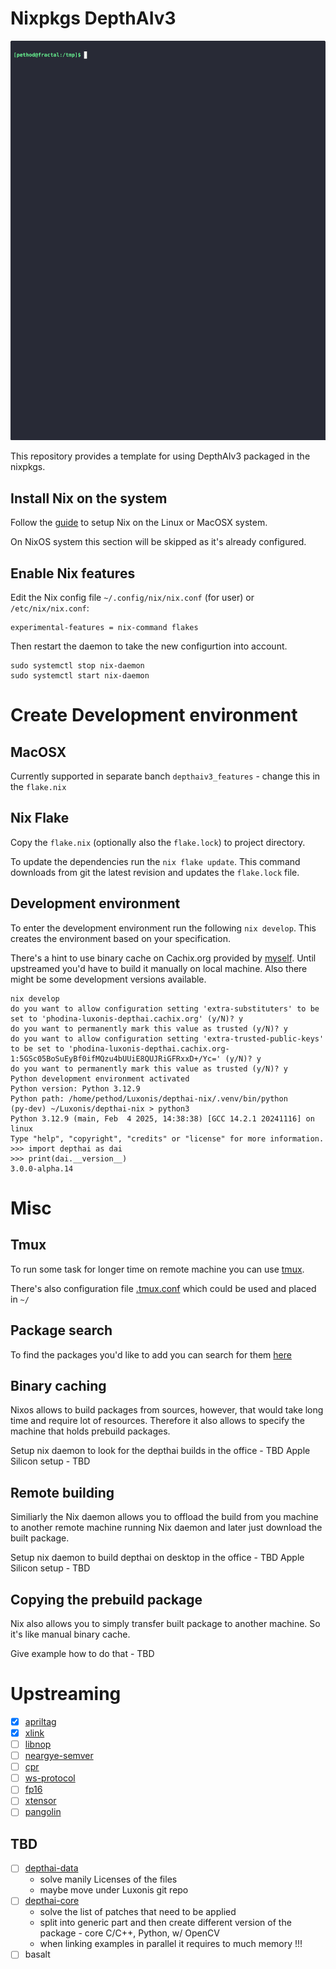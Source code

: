 # Nixpkgs DepthAIv3 

![depthaiv3-nixpkgs](data/depthai-nix.gif)

This repository provides a template for using DepthAIv3 packaged in the nixpkgs.

## Install Nix on the system

Follow the [guide](https://nixos.org/download/) to setup Nix on the Linux or MacOSX system.

On NixOS system this section will be skipped as it's already configured.

## Enable Nix features

Edit the Nix config file `~/.config/nix/nix.conf` (for user) or `/etc/nix/nix.conf`:
```
experimental-features = nix-command flakes
```

Then restart the daemon to take the new configurtion into account.
```
sudo systemctl stop nix-daemon
sudo systemctl start nix-daemon
```

# Create Development environment
## MacOSX
Currently supported in separate banch `depthaiv3_features` - change this in the `flake.nix`

## Nix Flake

Copy the `flake.nix` (optionally also the `flake.lock`) to project directory.

To update the dependencies run the `nix flake update`. This command downloads from git the latest revision and updates the `flake.lock` file.

## Development environment

To enter the development environment run the following `nix develop`. This creates the environment based on your specification.

There's a hint to use binary cache on Cachix.org provided by [myself](https://github.com/phodina). Until upstreamed you'd have to build it manually on local machine. Also there might be some development versions available.

```
nix develop
do you want to allow configuration setting 'extra-substituters' to be set to 'phodina-luxonis-depthai.cachix.org' (y/N)? y
do you want to permanently mark this value as trusted (y/N)? y
do you want to allow configuration setting 'extra-trusted-public-keys' to be set to 'phodina-luxonis-depthai.cachix.org-1:5GSc05BoSuEyBf0ifMQzu4bUUiE8QUJRiGFRxxD+/Yc=' (y/N)? y
do you want to permanently mark this value as trusted (y/N)? y
Python development environment activated
Python version: Python 3.12.9
Python path: /home/pethod/Luxonis/depthai-nix/.venv/bin/python
(py-dev) ~/Luxonis/depthai-nix > python3
Python 3.12.9 (main, Feb  4 2025, 14:38:38) [GCC 14.2.1 20241116] on linux
Type "help", "copyright", "credits" or "license" for more information.
>>> import depthai as dai
>>> print(dai.__version__)
3.0.0-alpha.14
```

# Misc
## Tmux
To run some task for longer time on remote machine you can use [tmux](https://github.com/tmux/tmux/wiki/Getting-Started).

There's also configuration file [.tmux.conf](./.tmux.conf) which could be used and placed in `~/`

## Package search

To find the packages you'd like to add you can search for them [here](https://search.nixos.org/packages)

## Binary caching

Nixos allows to build packages from sources, however, that would take long time and require lot of resources. Therefore it also allows to specify the machine that holds prebuild packages.

Setup nix daemon to look for the depthai builds in the office - TBD
Apple Silicon setup - TBD

## Remote building

Similiarly the Nix daemon allows you to offload the build from you machine to another remote machine running Nix daemon and later just download the built package.

Setup nix daemon to build depthai on desktop in the office - TBD
Apple Silicon setup - TBD

## Copying the prebuild package

Nix also allows you to simply transfer built package to another machine. So it's like manual binary cache.

Give example how to do that - TBD

# Upstreaming
- [x] [apriltag](https://github.com/NixOS/nixpkgs/pull/392308)
- [x] [xlink](https://github.com/NixOS/nixpkgs/pull/392352)
- [ ] [libnop](https://github.com/NixOS/nixpkgs/pull/393017)
- [ ] [neargye-semver](https://github.com/NixOS/nixpkgs/pull/393018)
- [ ] [cpr](https://github.com/NixOS/nixpkgs/pull/393020)
- [ ] [ws-protocol](https://github.com/NixOS/nixpkgs/pull/393027)
- [ ] [fp16](https://github.com/NixOS/nixpkgs/pull/393036)
- [ ] [xtensor](https://github.com/NixOS/nixpkgs/pull/393992)
- [ ] [pangolin](https://github.com/NixOS/nixpkgs/pull/393990)

## TBD
- [ ] [depthai-data](https://github.com/phodina/depthai-data)
  - solve manily Licenses of the files 
  - maybe move under Luxonis git repo
- [ ] [depthai-core](https://github.com/phodina/nixpkgs/commits/depthaiv3_upstream/)
  - solve the list of patches that need to be applied
  - split into generic part and then create different version of the package - core C/C++, Python, w/ OpenCV
  - when linking examples in parallel it requires to much memory !!!
- [ ] basalt
